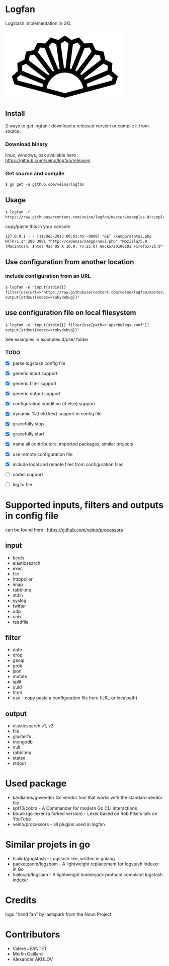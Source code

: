 # Logfan

Logstash implementation in GO.

![Logfan logo](docs/static/noun_307496_cc.png "Logfan")

## Install
2 ways to get logfan : download a released version or compile it from source.

### Download binary
linux, windows, osx available here : https://github.com/veino/logfan/releases

### Get source and compile
```
$ go get -u github.com/veino/logfan
```

## Usage
```
$ logfan -f https://raw.githubusercontent.com/veino/logfan/master/examples.d/simple.conf
```

copy/paste this in your console

```
127.0.0.1 - - [11/Dec/2013:00:01:45 -0800] "GET /xampp/status.php HTTP/1.1" 200 3891 "http://cadenza/xampp/navi.php" "Mozilla/5.0 (Macintosh; Intel Mac OS X 10.9; rv:25.0) Gecko/20100101 Firefox/25.0"
```

## Use configuration from another location 
### include configuration from an URL
```
$ logfan -e "input{stdin{}} filter{use{url=>'https://raw.githubusercontent.com/veino/logfan/master/examples.d/use/lol/test.conf'}} output{stdout{codec=>rubydebug}}"
```

## use configuration file on local filesystem
```
$ logfan -e "input{stdin{}} filter{use{path=>'apachelogs.conf'}} output{stdout{codec=>rubydebug}}"
```

See examples in examples.d/use/ folder

### TODO

- [x] parse logstash config file
- [x] generic input support
- [x] generic filter support
- [x] generic output support
- [x] configuration condition (if else) support
- [x] dynamic %{field.key} support in config file
- [x] gracefully stop
- [x] gracefully start
- [x] name all contributors, imported packages, similar projects
- [x] use remote configuration file
- [x] include local and remote files from configuration files
- [ ] codec support
- [ ] log to file


# Supported inputs, filters and outputs in config file
can be found here : https://github.com/veino/processors

## input
* beats
* elasticsearch
* exec
* file
* httppoller
* imap
* rabbitmq
* stdin
* syslog
* twitter
* udp
* unix
* readfile

## filter
* date
* drop
* geoip
* grok
* json
* mutate
* split
* uuid
* html
* use - copy paste a configuration file here (URL or localpath)

## output
* elasticsearch v1, v2
* file
* glusterfs
* mongodb
* null
* rabbitmq
* statsd
* stdout

# Used package
* kardianos/govendor Go vendor tool that works with the standard vendor file
* spf13/cobra - A Commander for modern Go CLI interactions
* bbuck/go-lexer (a forked version) - Lexer based on Rob Pike's talk on YouTube
* veino/processors - all plugins used in logfan 

# Similar projets in go

* tsaikd/gogstash - Logstash like, written in golang
* packetzoom/logzoom - A lightweight replacement for logstash indexer in Go
* hailocab/logslam - A lightweight lumberjack protocol compliant logstash indexer

# Credits
logo "hand fan" by lastspark from the Noun Project

# Contributors
* Valere JEANTET
* Merlin Gaillard
* Alexander AKULOV
